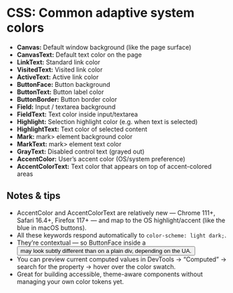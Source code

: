 # CSS: Common adaptive system colors

- **Canvas:** Default window background (like the page surface)
- **CanvasText:** Default text color on the page
- **LinkText:** Standard link color
- **VisitedText:** Visited link color
- **ActiveText:** Active link color
- **ButtonFace:** Button background
- **ButtonText:** Button label color
- **ButtonBorder:** Button border color
- **Field:** Input / textarea background
- **FieldText:** Text color inside input/textarea
- **Highlight:** Selection highlight color (e.g. when text is selected)
- **HighlightText:** Text color of selected content
- **Mark:** mark> element background color
- **MarkText:** mark> element text color
- **GrayText:** Disabled control text (grayed out)
- **AccentColor:** User’s accent color (OS/system preference)
- **AccentColorText:** Text color that appears on top of accent-colored areas

## Notes & tips

- AccentColor and AccentColorText are relatively new — Chrome 111+, Safari 16.4+, Firefox 117+ — and map to the OS highlight/accent (like the blue in macOS buttons).
- All these keywords respond automatically to `color-scheme: light dark;`.
- They’re contextual — so ButtonFace inside a <button> may look subtly different than on a plain div, depending on the UA.
- You can preview current computed values in DevTools → “Computed” → search for the property → hover over the color swatch.
- Great for building accessible, theme-aware components without managing your own color tokens yet.